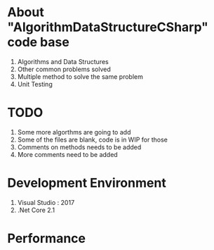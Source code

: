 # About "AlgorithmDataStructureCSharp" code base

1. Algorithms and Data Structures 
2. Other common problems solved
3. Multiple method to solve the same problem
4. Unit Testing

# TODO
1. Some more algorthms are going to add
2. Some of the files are blank, code is in WIP for those 
3. Comments on methods needs to be added
4. More comments need to be added

# Development Environment
1. Visual Studio : 2017
2. .Net Core 2.1

# Performance 


